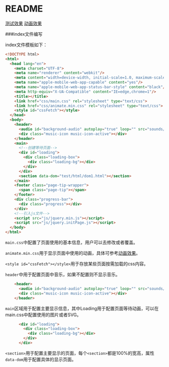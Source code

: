 # README
<!--芙兰是baka-->
[测试效果](http://flandre.github.io/Link-prefetch/index.html)    [动画效果](https://flandre.github.io/animate.css/)

###index文件编写

index文件模板如下：

```HTML
<!DOCTYPE html>
<html>
  <head lang="en">
    <meta charset="UTF-8">
    <meta name="renderer" content="webkit"/>
    <meta content="width=device-width, initial-scale=1.0, maximum-scale=1.0, user-scalable=no" name="viewport"/>
    <meta name="apple-mobile-web-app-capable" content="yes"/>
    <meta name="apple-mobile-web-app-status-bar-style" content="black"/>
    <meta http-equiv="X-UA-Compatible" content="IE=edge,chrome=1"/>
    <title></title>
    <link href="css/main.css" rel="stylesheet" type="text/css">
    <link href="css/animate.min.css" rel="stylesheet" type="text/css">
    <style id="cssFetch"></style>
  </head>
  <body>
    <header>
      <audio id="background-audio" autoplay="true" loop="" src="sounds/background.mp3"></audio>
      <div class="music-icon music-icon-active"></div>
    </header>
    <main>
      <!--创建等待页面-->
      <div id="loading">
        <div class="loading-box">
          <div class="loading-bg"></div>
        </div>
      </div>
      <section data-dom="test/html/dom1.html"></section>
    </main>
    <footer class="page-tip-wrapper">
      <span class="page-tip"></span>
    </footer>
    <div class="progress-bar">
      <div class="progress"></div>
    </div>
    <!--引入js文件-->
    <script src="js/jquery.min.js"></script>
    <script src="js/jquery.initPage.js"></script>
  </body>
</html>

```

`main.css`中配置了页面使用的基本信息，用户可以去修改或者覆盖。

`animate.min.css`用于显示页面中使用的动画，具体可参考[动画效果](https://flandre.github.io/animate.css/)。

`<style id="cssFetch"></style>`用于存放某些页面按需加载的css内容。

`header`中用于配置页面中音乐，如果不配置则不显示音乐。

```HTML
    <header>
      <audio id="background-audio" autoplay="true" loop="" src="sounds/background.mp3"></audio>
      <div class="music-icon music-icon-active"></div>
    </header>
```

`main`区域用于配置主要显示信息，其中Loading用于配置页面等待动画，可以在main.css中配置使用的图片或者SVG。

```HTML
      <div id="loading">
        <div class="loading-box">
          <div class="loading-bg"></div>
        </div>
      </div>
```

`<section>`用于配置主要显示的页面，每个`<section>`都是100%的宽高，属性`data-dom`用于配置具体的显示页面。